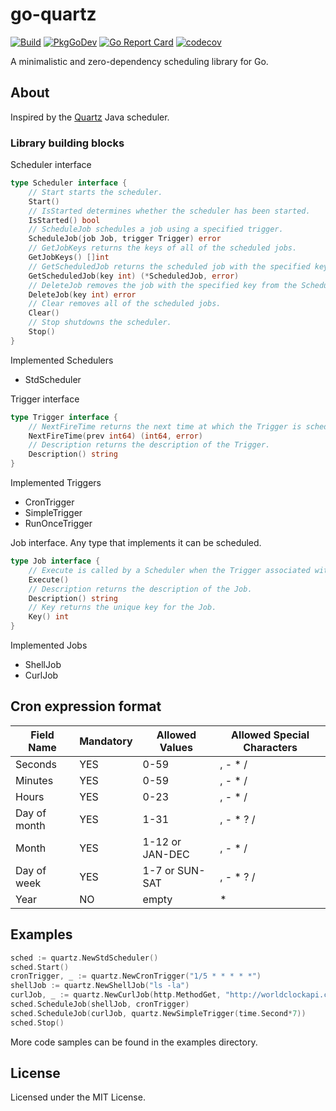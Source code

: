 # go-quartz
[![Build](https://github.com/adnvilla/go-quartz/actions/workflows/build.yml/badge.svg)](https://github.com/adnvilla/go-quartz/actions/workflows/build.yml)
[![PkgGoDev](https://pkg.go.dev/badge/github.com/adnvilla/go-quartz)](https://pkg.go.dev/github.com/adnvilla/go-quartz)
[![Go Report Card](https://goreportcard.com/badge/github.com/adnvilla/go-quartz)](https://goreportcard.com/report/github.com/adnvilla/go-quartz)
[![codecov](https://codecov.io/gh/adnvilla/go-quartz/branch/master/graph/badge.svg)](https://codecov.io/gh/adnvilla/go-quartz)

A minimalistic and zero-dependency scheduling library for Go.

## About
Inspired by the [Quartz](https://github.com/quartz-scheduler/quartz) Java scheduler.

### Library building blocks
Scheduler interface
```go
type Scheduler interface {
	// Start starts the scheduler.
	Start()
	// IsStarted determines whether the scheduler has been started.
	IsStarted() bool
	// ScheduleJob schedules a job using a specified trigger.
	ScheduleJob(job Job, trigger Trigger) error
	// GetJobKeys returns the keys of all of the scheduled jobs.
	GetJobKeys() []int
	// GetScheduledJob returns the scheduled job with the specified key.
	GetScheduledJob(key int) (*ScheduledJob, error)
	// DeleteJob removes the job with the specified key from the Scheduler's execution queue.
	DeleteJob(key int) error
	// Clear removes all of the scheduled jobs.
	Clear()
	// Stop shutdowns the scheduler.
	Stop()
}
```
Implemented Schedulers
- StdScheduler

Trigger interface
```go
type Trigger interface {
	// NextFireTime returns the next time at which the Trigger is scheduled to fire.
	NextFireTime(prev int64) (int64, error)
	// Description returns the description of the Trigger.
	Description() string
}
```
Implemented Triggers
- CronTrigger
- SimpleTrigger
- RunOnceTrigger

Job interface. Any type that implements it can be scheduled.
```go
type Job interface {
	// Execute is called by a Scheduler when the Trigger associated with this job fires.
	Execute()
	// Description returns the description of the Job.
	Description() string
	// Key returns the unique key for the Job.
	Key() int
}
```
Implemented Jobs
- ShellJob
- CurlJob

## Cron expression format
| Field Name   | Mandatory | Allowed Values  | Allowed Special Characters |
| ------------ | --------- | --------------- | -------------------------- |
| Seconds      | YES       | 0-59            | , - * /                    |
| Minutes      | YES       | 0-59            | , - * /                    |
| Hours        | YES       | 0-23            | , - * /                    |
| Day of month | YES       | 1-31            | , - * ? /                  |
| Month        | YES       | 1-12 or JAN-DEC | , - * /                    |
| Day of week  | YES       | 1-7 or SUN-SAT  | , - * ? /                  |
| Year         | NO        | empty           | *                          |

## Examples
```go
sched := quartz.NewStdScheduler()
sched.Start()
cronTrigger, _ := quartz.NewCronTrigger("1/5 * * * * *")
shellJob := quartz.NewShellJob("ls -la")
curlJob, _ := quartz.NewCurlJob(http.MethodGet, "http://worldclockapi.com/api/json/est/now", "", nil)
sched.ScheduleJob(shellJob, cronTrigger)
sched.ScheduleJob(curlJob, quartz.NewSimpleTrigger(time.Second*7))
sched.Stop()
```
More code samples can be found in the examples directory.

## License
Licensed under the MIT License.
